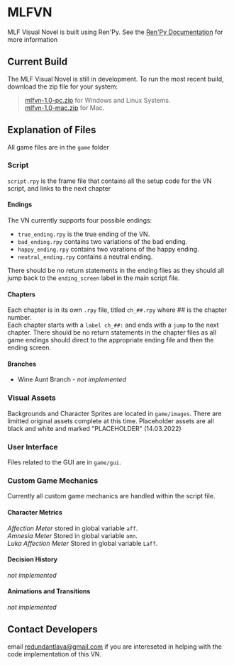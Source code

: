 # MLFVN
MLF Visual Novel is built using Ren'Py. See the [Ren'Py Documentation](https://www.renpy.org/doc/html/index.html) for more information

## Current Build
The MLF Visual Novel is still in development. To run the most recent build, download the zip file for your system:  
>[mlfvn-1.0-pc.zip](https://github.com/redundant-lava/MLFVN/blob/main/mlfvn-1.0-pc.zip) for Windows and Linux Systems.  
>[mlfvn-1.0-mac.zip](https://github.com/redundant-lava/MLFVN/blob/main/mlfvn-1.0-mac.zip) for Mac. 

## Explanation of Files
All game files are in the `game` folder

### Script
`script.rpy` is the frame file that contains all the setup code for the VN script, and links to the next chapter
#### Endings
The VN currently supports four possible endings:  
- `true_ending.rpy` is the true ending of the VN.  
- `bad_ending.rpy` contains two variations of the bad ending.  
- `happy_ending.rpy` contains two varations of the happy ending.   
- `neutral_ending.rpy` contains a neutral ending.  

There should be no return statements in the ending files as they should all jump back to the `ending_screen` label in the main script file.

#### Chapters
Each chapter is in its own `.rpy` file, titled `ch_##.rpy` where ## is the chapter number.  
Each chapter starts with a `label ch_##:` and ends with a `jump` to the next chapter. There should be no return statements in the chapter files as all game endings should direct to the appropriate ending file and then the ending screen.

#### Branches
- Wine Aunt Branch - *not implemented*

### Visual Assets
Backgrounds and Character Sprites are located in `game/images`.  There are limitted original assets complete at this time. Placeholder assets are all black and white and marked "PLACEHOLDER" (14.03.2022)

### User Interface
Files related to the GUI are in `game/gui`.  

### Custom Game Mechanics
Currently all custom game mechanics are handled within the script file.  
#### Character Metrics
*Affection Meter*
stored in global variable `aff`.  
*Amnesia Meter*
Stored in global variable `amn`.  
*Luka Affection Meter*
Stored in global variable `Laff`. 

#### Decision History
*not implemented*
#### Animations and Transitions
*not implemented*

## Contact Developers
email redundantlava@gmail.com if you are intereseted in helping with the code implementation of this VN.

